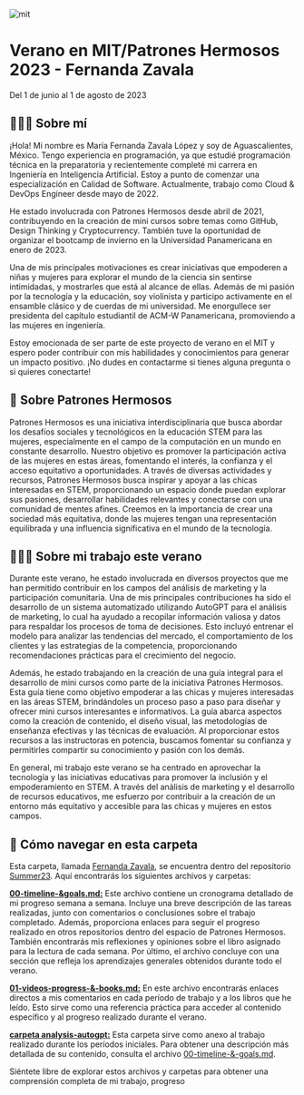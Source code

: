 ![mit](https://github.com/patroneshermosos-oficial/Summer23/assets/72468795/61d448bb-6a07-4672-8ebc-9df15c8770ae)
# Verano en MIT/Patrones Hermosos 2023 - Fernanda Zavala
Del 1 de junio al 1 de agosto de 2023

## 🙋🏻‍♀️ Sobre mí

¡Hola! Mi nombre es María Fernanda Zavala López y soy de Aguascalientes, México. Tengo experiencia en programación, ya que estudié programación técnica en la preparatoria y recientemente completé mi carrera en Ingeniería en Inteligencia Artificial. Estoy a punto de comenzar una especialización en Calidad de Software. Actualmente, trabajo como Cloud & DevOps Engineer desde mayo de 2022.

He estado involucrada con Patrones Hermosos desde abril de 2021, contribuyendo en la creación de mini cursos sobre temas como GitHub, Design Thinking y Cryptocurrency. También tuve la oportunidad de organizar el bootcamp de invierno en la Universidad Panamericana en enero de 2023.

Una de mis principales motivaciones es crear iniciativas que empoderen a niñas y mujeres para explorar el mundo de la ciencia sin sentirse intimidadas, y mostrarles que está al alcance de ellas. Además de mi pasión por la tecnología y la educación, soy violinista y participo activamente en el ensamble clásico y de cuerdas de mi universidad. Me enorgullece ser presidenta del capítulo estudiantil de ACM-W Panamericana, promoviendo a las mujeres en ingeniería.

Estoy emocionada de ser parte de este proyecto de verano en el MIT y espero poder contribuir con mis habilidades y conocimientos para generar un impacto positivo. ¡No dudes en contactarme si tienes alguna pregunta o si quieres conectarte!

## 🔎 Sobre Patrones Hermosos

Patrones Hermosos es una iniciativa interdisciplinaria que busca abordar los desafíos sociales y tecnológicos en la educación STEM para las mujeres, especialmente en el campo de la computación en un mundo en constante desarrollo. Nuestro objetivo es promover la participación activa de las mujeres en estas áreas, fomentando el interés, la confianza y el acceso equitativo a oportunidades. A través de diversas actividades y recursos, Patrones Hermosos busca inspirar y apoyar a las chicas interesadas en STEM, proporcionando un espacio donde puedan explorar sus pasiones, desarrollar habilidades relevantes y conectarse con una comunidad de mentes afines. Creemos en la importancia de crear una sociedad más equitativa, donde las mujeres tengan una representación equilibrada y una influencia significativa en el mundo de la tecnología.

## 👩🏻‍💻 Sobre mi trabajo este verano

Durante este verano, he estado involucrada en diversos proyectos que me han permitido contribuir en los campos del análisis de marketing y la participación comunitaria. Una de mis principales contribuciones ha sido el desarrollo de un sistema automatizado utilizando AutoGPT para el análisis de marketing, lo cual ha ayudado a recopilar información valiosa y datos para respaldar los procesos de toma de decisiones. Esto incluyó entrenar el modelo para analizar las tendencias del mercado, el comportamiento de los clientes y las estrategias de la competencia, proporcionando recomendaciones prácticas para el crecimiento del negocio.

Además, he estado trabajando en la creación de una guía integral para el desarrollo de mini cursos como parte de la iniciativa Patrones Hermosos. Esta guía tiene como objetivo empoderar a las chicas y mujeres interesadas en las áreas STEM, brindándoles un proceso paso a paso para diseñar y ofrecer mini cursos interesantes e informativos. La guía abarca aspectos como la creación de contenido, el diseño visual, las metodologías de enseñanza efectivas y las técnicas de evaluación. Al proporcionar estos recursos a las instructoras en potencia, buscamos fomentar su confianza y permitirles compartir su conocimiento y pasión con los demás.

En general, mi trabajo este verano se ha centrado en aprovechar la tecnología y las iniciativas educativas para promover la inclusión y el empoderamiento en STEM. A través del análisis de marketing y el desarrollo de recursos educativos, me esfuerzo por contribuir a la creación de un entorno más equitativo y accesible para las chicas y mujeres en estos campos.

## 🧭 Cómo navegar en esta carpeta

Esta carpeta, llamada [Fernanda Zavala](https://github.com/patroneshermosos-oficial/Summer23/tree/main/FernandaZavala), se encuentra dentro del repositorio [Summer23](https://github.com/patroneshermosos-oficial/Summer23/tree/main). Aquí encontrarás los siguientes archivos y carpetas:

**[00-timeline-&goals.md:](https://github.com/patroneshermosos-oficial/Summer23/blob/main/FernandaZavala/00-timeline-%26-goals.md)** Este archivo contiene un cronograma detallado de mi progreso semana a semana. Incluye una breve descripción de las tareas realizadas, junto con comentarios o conclusiones sobre el trabajo completado. Además, proporciona enlaces para seguir el progreso realizado en otros repositorios dentro del espacio de Patrones Hermosos. También encontrarás mis reflexiones y opiniones sobre el libro asignado para la lectura de cada semana. Por último, el archivo concluye con una sección que refleja los aprendizajes generales obtenidos durante todo el verano.

**[01-videos-progress-&-books.md:](https://github.com/patroneshermosos-oficial/Summer23/blob/main/FernandaZavala/01-videos-progress-%26-books.md)** En este archivo encontrarás enlaces directos a mis comentarios en cada período de trabajo y a los libros que he leído. Esto sirve como una referencia práctica para acceder al contenido específico y al progreso realizado durante el verano.

**[carpeta analysis-autogpt:](https://github.com/patroneshermosos-oficial/Summer23/tree/main/FernandaZavala/01-analysis-autogpt)** Esta carpeta sirve como anexo al trabajo realizado durante los períodos iniciales. Para obtener una descripción más detallada de su contenido, consulta el archivo [00-timeline-&-goals.md](https://github.com/patroneshermosos-oficial/Summer23/blob/main/FernandaZavala/00-timeline-%26-goals.md).

Siéntete libre de explorar estos archivos y carpetas para obtener una comprensión completa de mi trabajo, progreso
